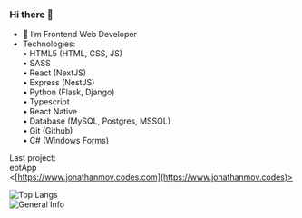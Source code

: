 ### Hi there 👋

<!--
 <img src="https://avatars.githubusercontent.com/u/60447812?v=4" style="aspect-ratio: 1; width:250px; border-radius: 2em "> */
-->

- 🔭 I’m Frontend Web Developer
- Technologies:  
• HTML5 (HTML, CSS, JS)  
• SASS  
• React (NextJS)  
• Express (NestJS)  
• Python (Flask, Django)  
• Typescript  
• React Native  
• Database (MySQL, Postgres, MSSQL)  
• Git (Github)  
• C# (Windows Forms)  

Last project:  
eotApp  
<[https://www.jonathanmov.codes.com](https://www.jonathanmov.codes)>


![Top Langs](https://github-readme-stats.vercel.app/api/top-langs/?username=AsyncSpaghettiDev&theme=synthwave)  
![General Info](https://github-readme-stats.vercel.app/api?username=AsyncSpaghettiDev&show_icons=true&theme=synthwave)  
